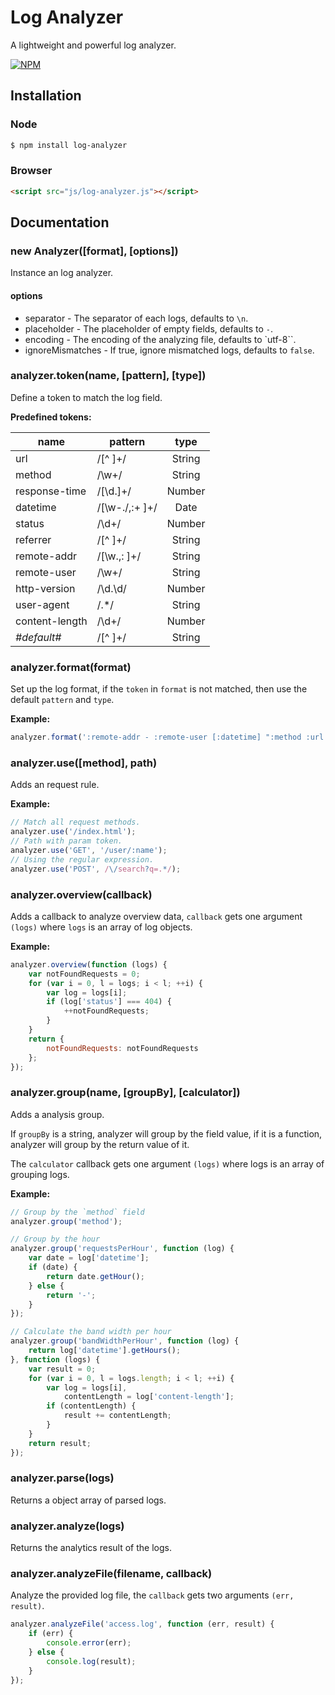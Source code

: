 # Log Analyzer

A lightweight and powerful log analyzer.

[![NPM](https://nodei.co/npm/log-analyzer.png?downloads=true&downloadRank=true&stars=true)](https://nodei.co/npm/deferred-lib/)

## Installation

### Node

```bash
$ npm install log-analyzer
```

### Browser

```html
<script src="js/log-analyzer.js"></script>
```

## Documentation

### new Analyzer([format], [options])

Instance an log analyzer.

#### options

- separator - The separator of each logs, defaults to `\n`.
- placeholder - The placeholder of empty fields, defaults to `-`.
- encoding - The encoding of the analyzing file, defaults to `utf-8``.
- ignoreMismatches - If true, ignore mismatched logs, defaults to `false`.

### analyzer.token(name, [pattern], [type])

Define a token to match the log field.

**Predefined tokens:**

| name           | pattern           | type   |
| -------------- | ----------------- |:------:|
| url            | /[^ ]+/           | String |
| method         | /\w+/             | String |
| response-time  | /[\d\.]+/         | Number |
| datetime       | /[\w\-\.\/,:+ ]+/ | Date   |
| status         | /\d+/             | Number |
| referrer       | /[^ ]+/           | String |
| remote-addr    | /[\w\.,: ]+/      | String |
| remote-user    | /\w+/             | String |
| http-version   | /\d\.\d/          | Number |
| user-agent     | /.*/              | String |
| content-length | /\d+/             | Number |
| *#default#*    | /[^ ]+/           | String |

### analyzer.format(format)

Set up the log format, if the `token` in `format` is not matched, then use the default `pattern` and `type`.

**Example:**

```js
analyzer.format(':remote-addr - :remote-user [:datetime] ":method :url HTTP/:http-version" :status :content-length');
```

### analyzer.use([method], path)

Adds an request rule.

**Example:**

```js
// Match all request methods.
analyzer.use('/index.html');
// Path with param token.
analyzer.use('GET', '/user/:name');
// Using the regular expression.
analyzer.use('POST', /\/search?q=.*/);
```

### analyzer.overview(callback)

Adds a callback to analyze overview data, `callback` gets one argument `(logs)` where `logs` is an array of log objects.

**Example:**

```js
analyzer.overview(function (logs) {
	var notFoundRequests = 0;
	for (var i = 0, l = logs; i < l; ++i) {
		var log = logs[i];
		if (log['status'] === 404) {
			++notFoundRequests;
		}
	}
	return {
		notFoundRequests: notFoundRequests
	};
});
```

### analyzer.group(name, [groupBy], [calculator])

Adds a analysis group.

If `groupBy` is a string, analyzer will group by the field value, if it is a function, analyzer will group by the return value of it.

The `calculator` callback gets one argument `(logs)` where logs is an array of grouping logs.

**Example:**

```js
// Group by the `method` field
analyzer.group('method');

// Group by the hour
analyzer.group('requestsPerHour', function (log) {
	var date = log['datetime'];
	if (date) {
		return date.getHour();
	} else {
		return '-';
	}
});

// Calculate the band width per hour
analyzer.group('bandWidthPerHour', function (log) {
	return log['datetime'].getHours();
}, function (logs) {
	var result = 0;
	for (var i = 0, l = logs.length; i < l; ++i) {
		var log = logs[i],
			contentLength = log['content-length'];
		if (contentLength) {
			result += contentLength;
		}
	}
	return result;
});
```

### analyzer.parse(logs)

Returns a object array of parsed logs.

### analyzer.analyze(logs)

Returns the analytics result of the logs.

### analyzer.analyzeFile(filename, callback)

Analyze the provided log file, the `callback` gets two arguments `(err, result)`.

```js
analyzer.analyzeFile('access.log', function (err, result) {
	if (err) {
		console.error(err);
	} else {
		console.log(result);
	}
});
```